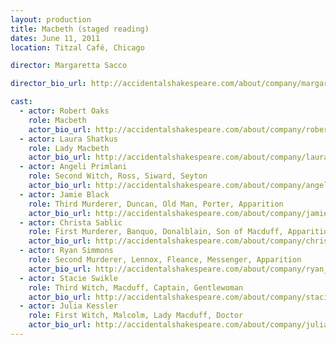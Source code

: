 ```yaml
---
layout: production
title: Macbeth (staged reading)
dates: June 11, 2011
location: Titzal Café, Chicago

director: Margaretta Sacco

director_bio_url: http://accidentalshakespeare.com/about/company/margaretta_sacco

cast:
  - actor: Robert Oaks
    role: Macbeth
    actor_bio_url: http://accidentalshakespeare.com/about/company/robert_oaks
  - actor: Laura Shatkus
    role: Lady Macbeth
    actor_bio_url: http://accidentalshakespeare.com/about/company/laura_shatkus
  - actor: Angeli Primlani
    role: Second Witch, Ross, Siward, Seyton
    actor_bio_url: http://accidentalshakespeare.com/about/company/angeli_primlani
  - actor: Jamie Black
    role: Third Murderer, Duncan, Old Man, Porter, Apparition
    actor_bio_url: http://accidentalshakespeare.com/about/company/jamie_black
  - actor: Christa Sablic
    role: First Murderer, Banquo, Donalblain, Son of Macduff, Apparition
    actor_bio_url: http://accidentalshakespeare.com/about/company/christa_sablic
  - actor: Ryan Simmons
    role: Second Murderer, Lennox, Fleance, Messenger, Apparition
    actor_bio_url: http://accidentalshakespeare.com/about/company/ryan_simmons
  - actor: Stacie Swikle
    role: Third Witch, Macduff, Captain, Gentlewoman
    actor_bio_url: http://accidentalshakespeare.com/about/company/stacie_swikle
  - actor: Julia Kessler
    role: First Witch, Malcolm, Lady Macduff, Doctor
    actor_bio_url: http://accidentalshakespeare.com/about/company/julia_kessler
---
```




